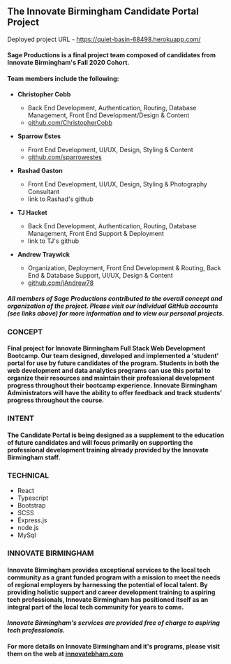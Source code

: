 ## The Innovate Birmingham Candidate Portal Project

Deployed project URL - https://quiet-basin-68498.herokuapp.com/
  
  
#### Sage Productions is a final project team composed of candidates from Innovate Birmingham's Fall 2020 Cohort. 
#### Team members include the following:
  
- **Christopher Cobb**
    - Back End Development, Authentication, Routing, Database Management, Front End Development/Design & Content
    - [github.com/ChristopherCobb](https://github.com/christophercobb)
  
- **Sparrow Estes**
    - Front End Development, UI/UX, Design, Styling & Content
    - [github.com/sparrowestes](https://github.com/sparrowestes)
  
- **Rashad Gaston**
    - Front End Development, UI/UX, Design, Styling & Photography Consultant
    - link to Rashad's github
  
- **TJ Hacket**
    - Back End Development, Authentication, Routing, Database Management, Front End Support & Deployment
    - link to TJ's github
  
- **Andrew Traywick**
    - Organization, Deployment, Front End Development & Routing, Back End & Database Support, UI/UX, Design & Content
    - [github.com/jAndrew78](https://github.com/jAndrew78)
  
##### All members of Sage Productions contributed to the overall concept and organization of the project. Please visit our individual GitHub accounts (see links above) for more information and to view our personal projects.  
  
  
### CONCEPT
#### Final project for Innovate Birmingham Full Stack Web Development Bootcamp. Our team designed, developed and implemented a 'student' portal for use by future candidates of the program. Students in both the web development and data analytics programs can use this portal to organize their resources and maintain their professional development progress throughout their bootcamp experience. Innovate Birmingham Administrators will have the ability to offer feedback and track students’ progress throughout the course. 
  
  
### INTENT
#### The Candidate Portal is being designed as a supplement to the education of future candidates and will focus primarily on supporting the professional development training already provided by the Innovate Birmingham staff.  
  
  
### TECHNICAL
- React
- Typescript
- Bootstrap
- SCSS 
- Express.js
- node.js
- MySql  
  
  
### INNOVATE BIRMINGHAM
#### Innovate Birmingham provides exceptional services to the local tech community as a grant funded program with a mission to meet the needs of regional employers by harnessing the potential of local talent. By providing holistic support and career development training to aspiring tech professionals, Innovate Birmingham has positioned itself as an integral part of the local tech community for years to come.
  
#### *Innovate Birmingham's services are provided free of charge to aspiring tech professionals.*
  
#### For more details on Innovate Birmingham and it's programs, please visit them on the web at [innovatebham.com](https://www.innovatebham.com/)  
  

